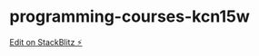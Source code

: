 # programming-courses-kcn15w

[Edit on StackBlitz ⚡️](https://stackblitz.com/edit/programming-courses-jvn1ku)